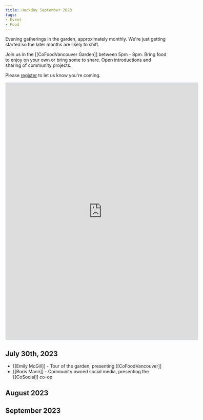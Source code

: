 ```yaml
---
title: Hackday September 2023
tags:
- Event
- Food
---
```


Evening gatherings in the garden, approximately monthly. We're just getting started so the later months are likely to shift.

Join us in the [[CoFoodVancouver Garden]] between 5pm - 8pm. Bring food to enjoy on your own or bring some to share. Open introductions and sharing of community projects.

Please [register](https://lu.ma/dwebyvr-garden-dinners) to let us know you're coming.

<iframe src="https://lu.ma/embed-checkout/evt-hrzuL23HsX1UTah" width="600" height="800" frameborder="0" style="border: 1px solid #bfcbda88; border-radius: 4px;" allowfullscreen="" aria-hidden="false" tabindex="0" ></iframe>

## July 30th, 2023

* [[Emily McGill]] - Tour of the garden, presenting [[CoFoodVancouver]]
* [[Boris Mann]] - Community owned social media, presenting the [[CoSocial]] co-op

## August 2023

## September 2023
